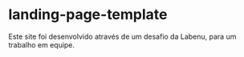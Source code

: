 # landing-page-template


Este site foi desenvolvido através de um desafio da Labenu, para um trabalho em equipe.
